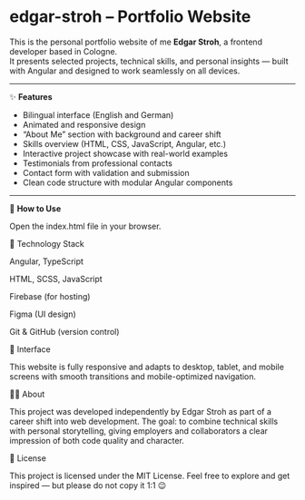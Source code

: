 # edgar-stroh – Portfolio Website

This is the personal portfolio website of me **Edgar Stroh**, a frontend developer based in Cologne.  
It presents selected projects, technical skills, and personal insights — built with Angular and designed to work seamlessly on all devices.

---

✨ **Features**

- Bilingual interface (English and German)
- Animated and responsive design
- “About Me” section with background and career shift
- Skills overview (HTML, CSS, JavaScript, Angular, etc.)
- Interactive project showcase with real-world examples
- Testimonials from professional contacts
- Contact form with validation and submission
- Clean code structure with modular Angular components

---

🚀 **How to Use**

Open the index.html file in your browser.

🧩 Technology Stack

Angular, TypeScript

HTML, SCSS, JavaScript

Firebase (for hosting)

Figma (UI design)

Git & GitHub (version control)

📱 Interface

This website is fully responsive and adapts to desktop, tablet, and mobile screens with smooth transitions and mobile-optimized navigation.

👨‍💻 About

This project was developed independently by Edgar Stroh as part of a career shift into web development.
The goal: to combine technical skills with personal storytelling, giving employers and collaborators a clear impression of both code quality and character.

📄 License

This project is licensed under the MIT License.
Feel free to explore and get inspired — but please do not copy it 1:1 😉